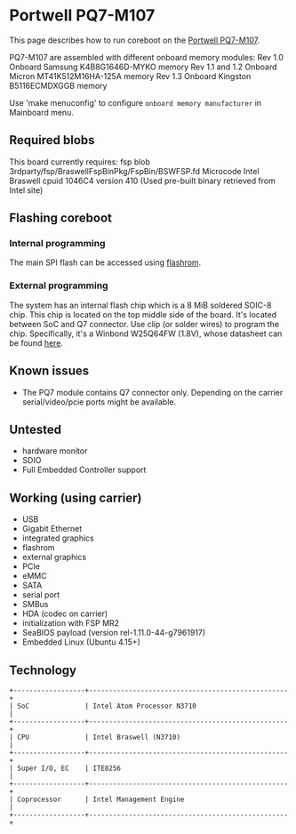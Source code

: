 # Portwell PQ7-M107

This page describes how to run coreboot on the [Portwell PQ7-M107].

PQ7-M107 are assembled with different onboard memory modules:
	Rev 1.0	Onboard Samsung K4B8G1646D-MYKO memory
	Rev 1.1 and 1.2 Onboard Micron MT41K512M16HA-125A memory
	Rev 1.3	Onboard Kingston B5116ECMDXGGB memory

Use 'make menuconfig' to configure `onboard memory manufacturer` in Mainboard
menu.

## Required blobs

This board currently requires:
fsp blob	3rdparty/fsp/BraswellFspBinPkg/FspBin/BSWFSP.fd
Microcode	Intel Braswell cpuid 1046C4 version 410
		(Used pre-built binary retrieved from Intel site)

## Flashing coreboot

### Internal programming

The main SPI flash can be accessed using [flashrom].

### External programming

The system has an internal flash chip which is a 8 MiB soldered SOIC-8 chip.
This chip is located on the top middle side of the board. It's located
between SoC and Q7 connector. Use clip (or solder wires) to program
the chip.
Specifically, it's a Winbond W25Q64FW (1.8V), whose datasheet can be found
[here][W25Q64FW].

## Known issues

- The PQ7 module contains Q7 connector only. Depending on the carrier
serial/video/pcie ports might be available.

## Untested

- hardware monitor
- SDIO
- Full Embedded Controller support

## Working (using carrier)

- USB
- Gigabit Ethernet
- integrated graphics
- flashrom
- external graphics
- PCIe
- eMMC
- SATA
- serial port
- SMBus
- HDA (codec on carrier)
- initialization with FSP MR2
- SeaBIOS payload (version rel-1.11.0-44-g7961917)
- Embedded Linux (Ubuntu 4.15+)

## Technology

```eval_rst
+------------------+--------------------------------------------------+
| SoC              | Intel Atom Processor N3710                       |
+------------------+--------------------------------------------------+
| CPU              | Intel Braswell (N3710)                           |
+------------------+--------------------------------------------------+
| Super I/O, EC    | ITE8256                                          |
+------------------+--------------------------------------------------+
| Coprocessor      | Intel Management Engine                          |
+------------------+--------------------------------------------------+
```

[Portwell PQ7-M107]: http://portwell.com/products/detail.php?CUSTCHAR1=PQ7-M107
[W25Q64FW]: https://www.winbond.com/resource-files/w25q64fw%20revn%2005182017%20sfdp.pdf
[flashrom]: https://flashrom.org/Flashrom
[Board manual]: www.portwell.com/pdf/embedded/PQ7-M107.pdf
